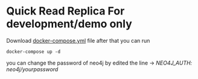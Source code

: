 # Quick Read Replica For development/demo only
Download [docker-compose.yml](https://github.com/rakaa-dev/Neo4j_Read_Replica_Docker/blob/main/docker-compose.yml) file after that you can run
```
docker-compose up -d
```
you can change the password of neo4j by edited the line -> *NEO4J_AUTH: neo4j/yourpassword*

